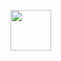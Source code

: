 
<a href="https://cloud.okteto.com/#/deploy?repository=https://github.com/AmoreForever/Linuxil2"><img src="https://lilwonka.ml/temp/okteto.png" height="65"></a>
